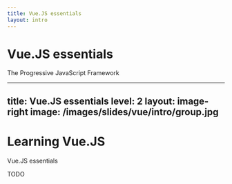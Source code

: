 ```yaml
---
title: Vue.JS essentials
layout: intro
---
```


# Vue.JS essentials
The Progressive JavaScript Framework


---
title: Vue.JS essentials
level: 2
layout: image-right
image: /images/slides/vue/intro/group.jpg
---

# Learning Vue.JS 
Vue.JS essentials

TODO

<!-- 

    Slide notes: 

    Credit: 

    Photo by RealToughCandy.com: https://www.pexels.com/photo/road-man-people-woman-11035366/

    Photo by cottonbro studio: https://www.pexels.com/photo/group-of-people-in-front-of-a-laptop-7437488/

-->

